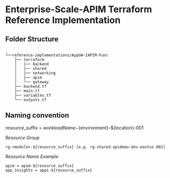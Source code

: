 # Enterprise-Scale-APIM Terraform Reference Implementation

## Folder Structure 

```
.
└──reference-implementations/AppGW-IAPIM-Func
    ├── terraform
    │   ├── backend
    │   ├── shared
    │   ├── networking
    │   ├── apim
    │   └── gateway
    ├── backend.tf
    ├── main.tf
    ├── variables.tf
    └── outputs.tf

```
## Naming convention 

resource_suffix = ${workloadName}-${environment}-${location}-001

_Resource Group_

    rg-<module>-${resource_suffix} [e.g. rg-shared-apidemo-dev-eastus-001]

_Resource Name Example_

    apim = apim-${resource_suffix}
    app_insights = appi-${resource_suffix}